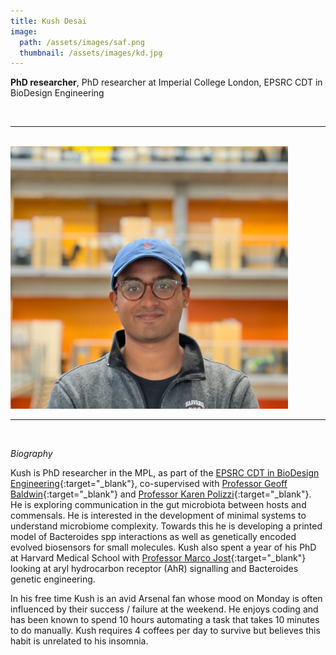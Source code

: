 ```yaml
---
title: Kush Desai
image: 
  path: /assets/images/saf.png 
  thumbnail: /assets/images/kd.jpg
---
```


**PhD researcher**, PhD researcher at Imperial College London, EPSRC CDT in BioDesign Engineering

<br>

***

<br>


<img src ="/assets/images/kd.jpg" width="444" heigth="444">


<br>

***

<br>


*Biography*

Kush is PhD researcher in the MPL, as part of the [EPSRC CDT in BioDesign Engineering](https://www.imperial.ac.uk/synthetic-biology/cdt-biodesign-engineering/){:target="_blank"}, co-supervised with [Professor Geoff Baldwin](https://www.imperial.ac.uk/people/g.baldwin){:target="_blank"} and [Professor Karen Polizzi](https://sites.google.com/site/polizzilab/home){:target="_blank"}. He is exploring communication in the gut microbiota between hosts and commensals. He is interested in the development of minimal systems to understand microbiome complexity. Towards this he is developing a printed model of Bacteroides spp interactions as well as genetically encoded evolved biosensors for small molecules. Kush also spent a year of his PhD at Harvard Medical School with [Professor Marco Jost](https://www.jostlab.org/){:target="_blank"} looking at aryl hydrocarbon receptor (AhR) signalling and Bacteroides genetic engineering.
 
In his free time Kush is an avid Arsenal fan whose mood on Monday is often influenced by their success / failure at the weekend. He enjoys coding and has been known to spend 10 hours automating a task that takes 10 minutes to do manually. Kush requires 4 coffees per day to survive but believes this habit is unrelated to his insomnia.


